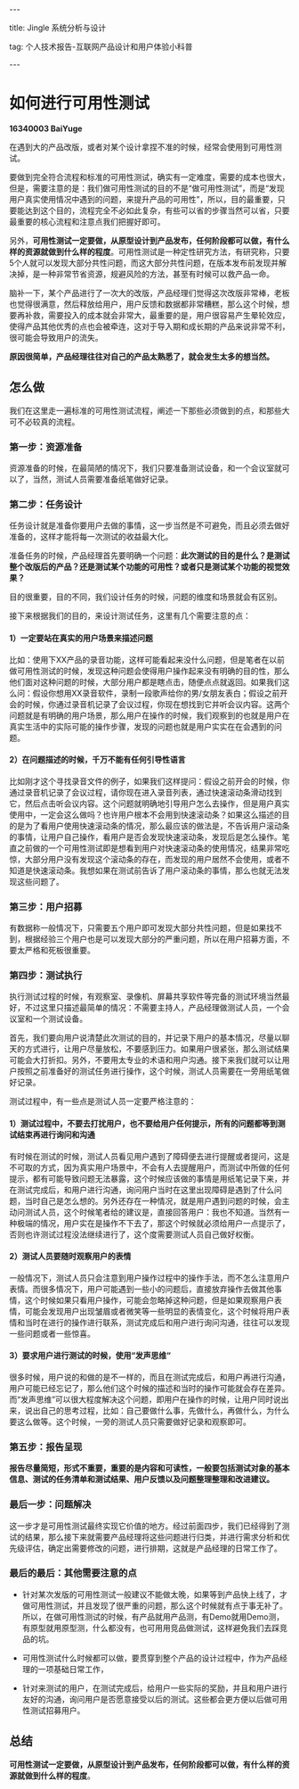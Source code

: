 \---

title: Jingle 系统分析与设计

tag: 个人技术报告-互联网产品设计和用户体验小科普

\---



# 如何进行可用性测试

**16340003 BaiYuge**



在遇到大的产品改版，或者对某个设计拿捏不准的时候，经常会使用到可用性测试。

要做到完全符合流程和标准的可用性测试，确实有一定难度，需要的成本也很大，但是，需要注意的是：我们做可用性测试的目的不是“做可用性测试”，而是“发现用户真实使用情况中遇到的问题，来提升产品的可用性”，所以，目的最重要，只要能达到这个目的，流程完全不必如此复杂，有些可以省的步骤当然可以省，只要最重要的核心流程和注意点我们把握好即可。

另外，**可用性测试一定要做，从原型设计到产品发布，任何阶段都可以做，有什么样的资源就做到什么样的程度**。可用性测试是一种定性研究方法，有研究称，只要5个人就可以发现大部分共性问题，而这大部分共性问题，在版本发布前发现并解决掉，是一种非常节省资源，规避风险的方法，甚至有时候可以救产品一命。

脑补一下，某个产品进行了一次大的改版，产品经理们觉得这次改版非常棒，老板也觉得很满意，然后释放给用户，用户反馈和数据都非常糟糕，那么这个时候，想要再补救，需要投入的成本就会非常大，最重要的是，用户很容易产生晕轮效应，使得产品其他优秀的点也会被牵连，这对于导入期和成长期的产品来说非常不利，很可能会导致用户的流失。

**原因很简单，产品经理往往对自己的产品太熟悉了，就会发生太多的想当然。**

 

## 怎么做

我们在这里走一遍标准的可用性测试流程，阐述一下那些必须做到的点，和那些大可不必较真的流程。

### **第一步：资源准备**

资源准备的时候，在最简陋的情况下，我们只要准备测试设备，和一个会议室就可以了，当然，测试人员需要准备纸笔做好记录。



### **第二步：任务设计**

任务设计就是准备你要用户去做的事情，这一步当然是不可避免，而且必须去做好准备的，这样才能将每一次测试的收益最大化。

准备任务的时候，产品经理首先要明确一个问题：**此次测试的目的是什么？是测试整个改版后的产品？还是测试某个功能的可用性？或者只是测试某个功能的视觉效果？**

目的很重要，目的不同，我们设计任务的时候，问题的维度和场景就会有区别。

接下来根据我们的目的，来设计测试任务，这里有几个需要注意的点：

#### 1）一定要站在真实的用户场景来描述问题

比如：使用下XX产品的录音功能，这样可能看起来没什么问题，但是笔者在以前做可用性测试的时候，发现这种问题会使得用户操作起来没有明确的目的性，那么他们面对这种问题的时候，大部分用户都是瞎点击，随便点点就返回。如果我们这么问：假设你想用XX录音软件，录制一段歌声给你的男/女朋友表白；假设之前开会的时候，你通过录音机记录了会议过程，你现在想找到它并听会议内容。这两个问题就是有明确的用户场景，那么用户在操作的时候，我们观察到的也就是用户在真实生活中的实际可能的操作步骤，发现的问题也就是用户实实在在会遇到的问题。

#### 2）在问题描述的时候，千万不能有任何引导性语言

比如刚才这个寻找录音文件的例子，如果我们这样提问：假设之前开会的时候，你通过录音机记录了会议过程，请你现在进入录音列表，通过快速滚动条滑动找到它，然后点击听会议内容。这个问题就明确地引导用户怎么去操作，但是用户真实使用中，一定会这么做吗？也许用户根本不会用到快速滚动条？如果这么描述的目的是为了看用户使用快速滚动条的情况，那么最应该的做法是，不告诉用户滚动条的事情，让用户自己操作，看用户是否会发现快速滚动条，发现后是怎么操作。笔直之前做的一个可用性测试即是想看到用户对快速滚动条的使用情况，结果非常吃惊，大部分用户没有发现这个滚动条的存在，而发现的用户居然不会使用，或者不知道是快速滚动条。我想如果在测试前告诉了用户滚动条的事情，那么也就无法发现这些问题了。



### 第三步：用户招募

有数据称一般情况下，只需要五个用户即可发现大部分共性问题，但是如果找不到，根据经验三个用户也是可以发现大部分的严重问题，所以在用户招募方面，不要太严格和死板很重要。



### **第四步：测试执行**

执行测试过程的时候，有观察室、录像机、屏幕共享软件等完备的测试环境当然最好，不过这里只描述最简单的情况：不需要主持人，产品经理做测试人员，一个会议室和一个测试设备。

首先，我们要向用户说清楚此次测试的目的，并记录下用户的基本情况，尽量以聊天的方式进行，让用户尽量放松，不要感到压力。如果用户很紧张，那么测试结果可能会大打折扣。另外，不要用太专业的术语和用户沟通。接下来我们就可以让用户按照之前准备好的测试任务进行操作，这个时候，测试人员需要在一旁用纸笔做好记录。

测试过程中，有一些点是测试人员一定要严格注意的：

#### 1）测试过程中，不要去打扰用户，也不要给用户任何提示，所有的问题都等到测试结束再进行询问和沟通

有时候在测试的时候，测试人员看见用户遇到了障碍便去进行提醒或者提问，这是不可取的方式，因为真实用户场景中，不会有人去提醒用户，而测试中所做的任何提示，都有可能导致问题无法暴露，这个时候应该做的事情是用纸笔记录下来，并在测试完成后，和用户进行沟通，询问用户当时在这里出现障碍是遇到了什么问题，当时自己是怎么想的。另外还存在一种情况，就是用户遇到问题的时候，会主动问测试人员，这个时候笔者给的建议是，直接回答用户：我也不知道。当然有一种极端的情况，用户实在是操作不下去了，那这个时候就必须给用户一点提示了，否则也许测试过程没法继续进行了，这个度需要测试人员自己做好权衡。

#### 2）测试人员要随时观察用户的表情

一般情况下，测试人员只会注意到用户操作过程中的操作手法，而不怎么注意用户表情。而很多情况下，用户可能遇到一些小的问题后，直接放弃操作去做其他事情，这个时候如果只看用户操作，可能会忽略掉这种问题，但是如果观察用户表情，可能会发现用户出现皱眉或者微笑等一些明显的表情变化，这个时候将用户表情和当时在进行的操作进行联系，测试完成后和用户进行询问沟通，往往可以发现一些问题或者一些惊喜。

#### 3）要求用户进行测试的时候，使用“发声思维“

很多时候，用户说的和做的是不一样的，而且在测试完成后，和用户再进行沟通，用户可能已经忘记了，那么他们这个时候的描述和当时的操作可能就会存在差异。而“发声思维”可以很大程度解决这个问题，即用户在操作的时候，让用户同时说出来，说出自己的思考过程，比如：自己要做什么事，先做什么，再做什么，为什么要这么做等。这个时候，一旁的测试人员只需要做好记录和观察即可。



### **第五步：报告呈现**

**报告尽量简短，形式不重要，重要的是内容和可读性，一般要包括测试对象的基本信息、测试的任务清单和测试结果、用户反馈以及问题整理整理和改进建议。**

 

### **最后一步：问题解决**

这一步才是可用性测试最终实现它价值的地方。经过前面四步，我们已经得到了测试的结果，那么接下来就需要产品经理将这些问题进行归类，并进行需求分析和优先级评估，确定出需要修改的问题，进行排期，这就是产品经理的日常工作了。



### **最后的最后：其他需要注意的点**

* 针对某次发版的可用性测试一般建议不能做太晚，如果等到产品快上线了，才做可用性测试，并且发现了很严重的问题，那么这个时候就有点于事无补了。所以，在做可用性测试的时候，有产品就用产品测，有Demo就用Demo测，有原型就用原型测，什么都没有，也可用用竞品做测试，这样避免我们去踩竞品的坑。

* 可用性测试什么时候都可以做，要贯穿到整个产品的设计过程中，作为产品经理的一项基础日常工作，

* 针对来测试的用户，在测试完成后，给用户一些实际的奖励，并且和用户进行友好的沟通，询问用户是否愿意接受以后的测试。这些都会更方便以后做可用性测试招募用户。



## 总结

**可用性测试一定要做，从原型设计到产品发布，任何阶段都可以做，有什么样的资源就做到什么样的程度**。